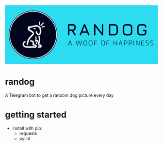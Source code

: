 ![logo](https://raw.githubusercontent.com/jfeston/randog/develop/docs/img/randog.png)

# randog
A Telegram bot to get a random dog picture every day


# getting started
- Install with pip:
  - requests
  - pylint

